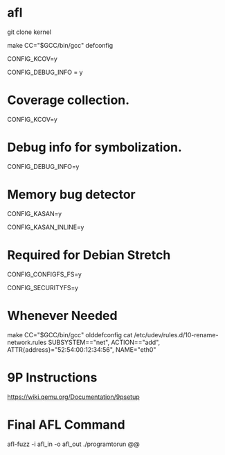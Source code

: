 # afl

git clone kernel

make CC="$GCC/bin/gcc" defconfig

CONFIG_KCOV=y

CONFIG_DEBUG_INFO = y

# Coverage collection.

CONFIG_KCOV=y


# Debug info for symbolization.

CONFIG_DEBUG_INFO=y

# Memory bug detector

CONFIG_KASAN=y

CONFIG_KASAN_INLINE=y


# Required for Debian Stretch

CONFIG_CONFIGFS_FS=y

CONFIG_SECURITYFS=y

# Whenever Needed

make CC="$GCC/bin/gcc" olddefconfig
cat /etc/udev/rules.d/10-rename-network.rules
SUBSYSTEM=="net", ACTION=="add", ATTR{address}="52:54:00:12:34:56", NAME="eth0"

# 9P Instructions
https://wiki.qemu.org/Documentation/9psetup


# Final AFL Command
afl-fuzz -i afl_in -o afl_out ./programtorun @@
